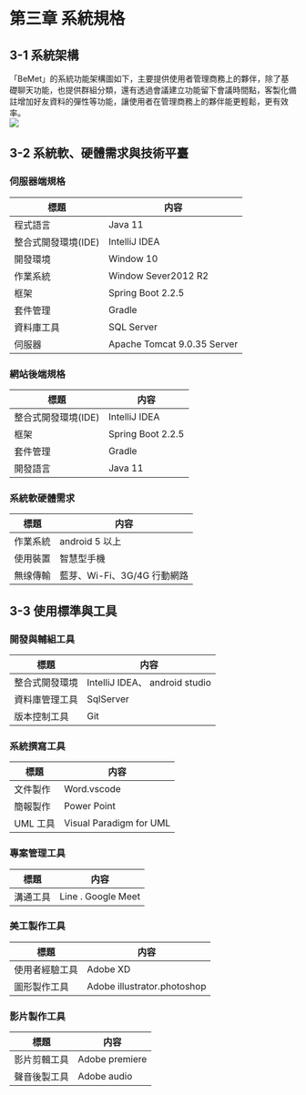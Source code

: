 # 第三章 系統規格

## 3-1 系統架構
「BeMet」的系統功能架構圖如下，主要提供使用者管理商務上的夥伴，除了基礎聊天功能，也提供群組分類，還有透過會議建立功能留下會議時間點，客製化備註增加好友資料的彈性等功能，讓使用者在管理商務上的夥伴能更輕鬆，更有效率。  
![](https://i.imgur.com/q25GI2g.png)  

## 3-2 系統軟、硬體需求與技術平臺
### 伺服器端規格

| 標題 | 内容 | 
| -------- | -------- | 
|  程式語言 | Java 11    | 
|  整合式開發環境(IDE)| IntelliJ IDEA     |
|  開發環境| Window 10   | 
|  作業系統 | Window Sever2012 R2    | 
|  框架| Spring Boot 2.2.5     | 
| 套件管理 | Gradle |
| 資料庫工具 | SQL Server     |
| 伺服器 |  Apache Tomcat 9.0.35 Server |

### 網站後端規格
| 標題 | 内容 | 
| -------- | -------- | 
| 整合式開發環境(IDE)| IntelliJ IDEA     |
| 框架| Spring Boot 2.2.5     | 
| 套件管理 | Gradle |
| 開發語言| Java 11    |

### 系統軟硬體需求
| 標題 | 内容 | 
| -------- | -------- |
|作業系統  | android 5 以上 | 
|使用裝置 | 智慧型手機     | 
|無缐傳輸 | 藍芽、Wi-Fi、3G/4G 行動網路     | 

## 3-3 使用標準與工具
### 開發與輔組工具
| 標題 | 内容 | 
| -------- | -------- |
|整合式開發環境  | IntelliJ IDEA、 android studio | 
|資料庫管理工具| SqlServer     | 
|版本控制工具| Git     |
### 系統撰寫工具
| 標題 | 内容 | 
| -------- | -------- | 
|文件製作  | Word.vscode     | 
|簡報製作| Power Point     | 
|UML 工具| Visual Paradigm for UML     |

### 專案管理工具
| 標題 |内容| 
| -------- | -------- | 
|溝通工具 | Line . Google Meet   |
### 美工製作工具
|標題 | 内容 | 
| -------- | -------- | 
|使用者經驗工具 | Adobe XD | 
|圖形製作工具 | Adobe illustrator.photoshop | 

### 影片製作工具

| 標題 | 内容 | 
| -------- | -------- | 
|影片剪輯工具 | Adobe premiere | 
|聲音後製工具 | Adobe audio |




